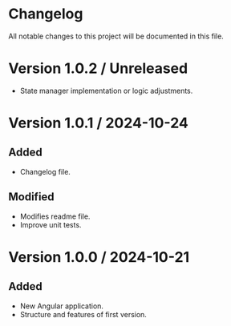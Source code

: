 # Changelog

All notable changes to this project will be documented in this file.

# Version 1.0.2 / Unreleased

- State manager implementation or logic adjustments.

# Version 1.0.1 / 2024-10-24

## Added

- Changelog file.

## Modified

- Modifies readme file.
- Improve unit tests.

# Version 1.0.0 / 2024-10-21

## Added

- New Angular application.
- Structure and features of first version.
